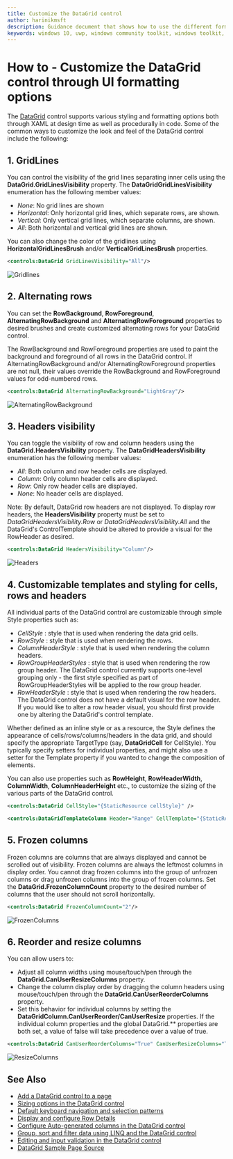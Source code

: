 ```yaml
---
title: Customize the DataGrid control
author: harinikmsft
description: Guidance document that shows how to use the different formatting options to customize the look and feel of the DataGrid control
keywords: windows 10, uwp, windows community toolkit, windows toolkit, DataGrid, xaml control, xaml
---
```


# How to - Customize the DataGrid control through UI formatting options

The [DataGrid](../datagrid.md) control supports various styling and formatting options both through XAML at design time as well as procedurally in code. Some of the common ways to customize the look and feel of the DataGrid control include the following:

## 1. GridLines
You can control the visibility of the grid lines separating inner cells using the **DataGrid.GridLinesVisibility** property. The **DataGridGridLinesVisibility** enumeration has the following member values:
   * *None*: No grid lines are shown
   * *Horizontal*: Only horizontal grid lines, which separate rows, are shown.
   * *Vertical*: Only vertical grid lines, which separate columns, are shown.
   * *All*: Both horizontal and vertical grid lines are shown.

You can also change the color of the gridlines using **HorizontalGridLinesBrush** and/or **VerticalGridLinesBrush** properties.

```xml
<controls:DataGrid GridLinesVisibility="All"/>
```
![Gridlines](../../resources/images/Controls/DataGrid/gridlines.png)

## 2. Alternating rows
You can set the **RowBackground**, **RowForeground**, **AlternatingRowBackground** and **AlternatingRowForeground** properties to desired brushes and create customized alternating rows for your DataGrid control.

The RowBackground and RowForeground properties are used to paint the background and foreground of all rows in the DataGrid control. If AlternatingRowBackground and/or AlternatingRowForeground properties are not null, their values override the RowBackground and RowForeground values for odd-numbered rows.

```xml
<controls:DataGrid AlternatingRowBackground="LightGray"/>
```
![AlternatingRowBackground](../../resources/images/Controls/DataGrid/alternaterowbackground.png)

## 3. Headers visibility
You can toggle the visibility of row and column headers using the **DataGrid.HeadersVisibility** property. The **DataGridHeadersVisibility** enumeration has the following member values:
   * *All*: Both column and row header cells are displayed.
   * *Column*: Only column header cells are displayed.
   * *Row*: Only row header cells are displayed.
   * *None*: No header cells are displayed.

Note: By default, DataGrid row headers are not displayed. To display row headers, the **HeadersVisibility** property must be set to *DataGridHeadersVisibility.Row* or *DataGridHeadersVisibility.All* and the DataGrid's ControlTemplate should be altered to provide a visual for the RowHeader as desired.

```xml
<controls:DataGrid HeadersVisibility="Column"/>
```
![Headers](../../resources/images/Controls/DataGrid/gridlines.png)

## 4. Customizable templates and styling for cells, rows and headers

All individual parts of the DataGrid control are customizable through simple Style properties such as:
   * *CellStyle* : style that is used when rendering the data grid cells.
   * *RowStyle* : style that is used when rendering the rows.
   * *ColumnHeaderStyle* : style that is used when rendering the column headers.
   * *RowGroupHeaderStyles* : style that is used when rendering the row group header. The DataGrid control currently supports one-level grouping only - the first style specified as part of RowGroupHeaderStyles will be applied to the row group header.
   * *RowHeaderStyle* : style that is used when rendering the row headers. The DataGrid control does not have a default visual for the row header. If you would like to alter a row header visual, you should first provide one by altering the DataGrid's control template.

Whether defined as an inline style or as a resource, the Style defines the appearance of cells/rows/columns/headers in the data grid, and should specify the appropriate TargetType (say, **DataGridCell** for CellStyle). You typically specify setters for individual properties, and might also use a setter for the Template property if you wanted to change the composition of elements.

You can also use properties such as **RowHeight**, **RowHeaderWidth**, **ColumnWidth**, **ColumnHeaderHeight** etc., to customize the sizing of the various parts of the DataGrid control.

```xml
<controls:DataGrid CellStyle="{StaticResource cellStyle}" />

<controls:DataGridTemplateColumn Header="Range" CellTemplate="{StaticResource cellTemplate}" />
```

## 5. Frozen columns
Frozen columns are columns that are always displayed and cannot be scrolled out of visibility. Frozen columns are always the leftmost columns in display order. You cannot drag frozen columns into the group of unfrozen columns or drag unfrozen columns into the group of frozen columns. Set the **DataGrid.FrozenColumnCount** property to the desired number of columns that the user should not scroll horizontally.

```xml
<controls:DataGrid FrozenColumnCount="2"/>
```
![FrozenColumns](../../resources/images/Controls/DataGrid/frozencolumns.png)

## 6. Reorder and resize columns
You can allow users to:
   * Adjust all column widths using mouse/touch/pen through the **DataGrid.CanUserResizeColumns** property.
   * Change the column display order by dragging the column headers using mouse/touch/pen through the **DataGrid.CanUserReorderColumns** property.
   * Set this behavior for individual columns by setting the **DataGridColumn.CanUserReorder/CanUserResize** properties. If the individual column properties and the global DataGrid.** properties are both set, a value of false will take precedence over a value of true.

```xml
<controls:DataGrid CanUserReorderColumns="True" CanUserResizeColumns="True"/>
```

![ResizeColumns](../../resources/images/Controls/DataGrid/resizecolumns.png)

## See Also

* [Add a DataGrid control to a page](datagrid_basics.md)
* [Sizing options in the DataGrid control](sizing_options.md)
* [Default keyboard navigation and selection patterns](keyboard_navigation_selection.md)
* [Display and configure Row Details](rowdetails.md)
* [Configure Auto-generated columns in the DataGrid control](customize_autogenerated_columns.md)
* [Group, sort and filter data using LINQ and the DataGrid control](group_sort_filter.md)
* [Editing and input validation in the DataGrid control](editing_inputvalidation.md)
* [DataGrid Sample Page Source](https://github.com/Microsoft/WindowsCommunityToolkit/tree/master/Microsoft.Toolkit.Uwp.SampleApp/SamplePages/DataGrid)
